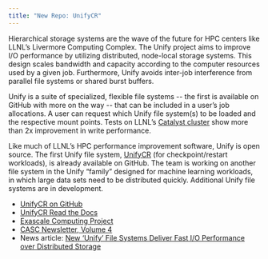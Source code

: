 ```yaml
---
title: "New Repo: UnifyCR"
---
```


Hierarchical storage systems are the wave of the future for HPC centers like LLNL’s Livermore Computing Complex. The Unify project aims to improve I/O performance by utilizing distributed, node-local storage systems. This design scales bandwidth and capacity according to the computer resources used by a given job. Furthermore, Unify avoids inter-job interference from parallel file systems or shared burst buffers. 

Unify is a suite of specialized, flexible file systems -- the first is available on GitHub with more on the way -- that can be included in a user’s job allocations. A user can request which Unify file system(s) to be loaded and the respective mount points. Tests on LLNL’s [Catalyst cluster](https://hpc.llnl.gov/hardware/platforms/catalyst) show more than 2x improvement in write performance.

Like much of LLNL’s HPC performance improvement software, Unify is open source. The first Unify file system, [UnifyCR](https://github.com/LLNL/UnifyCR) (for checkpoint/restart workloads), is already available on GitHub. The team is working on another file system in the Unify “family” designed for machine learning workloads, in which large data sets need to be distributed quickly. Additional Unify file systems are in development.

- [UnifyCR on GitHub](https://github.com/LLNL/UnifyCR)
- [UnifyCR Read the Docs](http://unifycr.readthedocs.io/en/dev/)
- [Exascale Computing Project](https://exascale.llnl.gov/)
- [CASC Newsletter, Volume 4](https://computation.llnl.gov/casc/newsletter/vol-4#exascale)
- News article: [New ‘Unify’ File Systems Deliver Fast I/O Performance over Distributed Storage](https://computation.llnl.gov/newsroom/new-unify-file-systems-deliver-fast-io-performance-over-distributed-storage)
